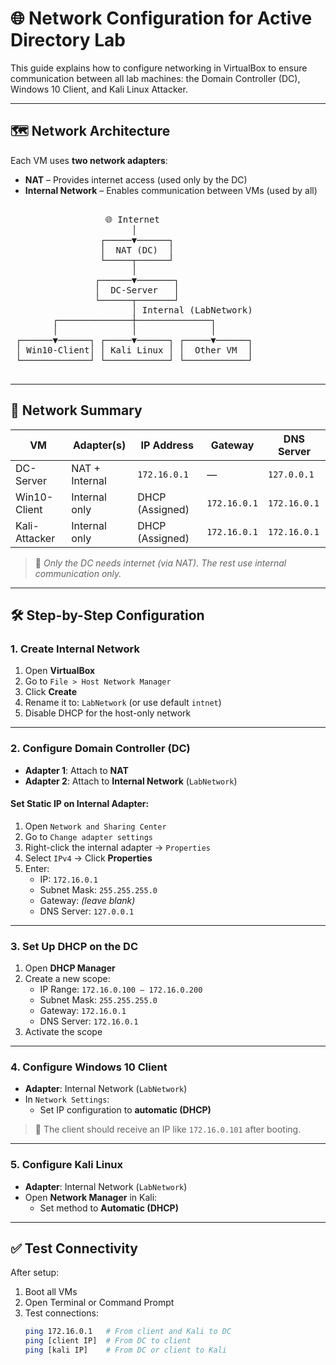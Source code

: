 # 🌐 Network Configuration for Active Directory Lab

This guide explains how to configure networking in VirtualBox to ensure communication between all lab machines: the Domain Controller (DC), Windows 10 Client, and Kali Linux Attacker.

---

## 🗺️ Network Architecture

Each VM uses **two network adapters**:

- **NAT** – Provides internet access (used only by the DC)
- **Internal Network** – Enables communication between VMs (used by all)

<pre>

                  🌐 Internet
                       │
                 ┌─────▼──────┐
                 │  NAT (DC)  │
                 └─────┬──────┘
                       │
                ┌──────▼───────┐
                │  DC-Server   │
                └──────┬───────┘
                       │ Internal (LabNetwork)
        ┌──────────────┼──────────────┐
        │              │              │
 ┌──────▼──────┐ ┌─────▼──────┐ ┌─────▼──────┐
 │ Win10-Client│ │ Kali Linux │ │  Other VM  │
 └─────────────┘ └────────────┘ └────────────┘

</pre>



---

## 🧩 Network Summary

| VM              | Adapter(s)       | IP Address       | Gateway      | DNS Server   |
|-----------------|------------------|------------------|--------------|--------------|
| DC-Server       | NAT + Internal   | `172.16.0.1`     | —            | `127.0.0.1`  |
| Win10-Client    | Internal only    | DHCP (Assigned)  | `172.16.0.1` | `172.16.0.1` |
| Kali-Attacker   | Internal only    | DHCP (Assigned)  | `172.16.0.1` | `172.16.0.1` |

> 🔹 *Only the DC needs internet (via NAT). The rest use internal communication only.*

---

## 🛠️ Step-by-Step Configuration

### 1. Create Internal Network

1. Open **VirtualBox**
2. Go to `File > Host Network Manager`
3. Click **Create**
4. Rename it to: `LabNetwork` (or use default `intnet`)
5. Disable DHCP for the host-only network

---

### 2. Configure Domain Controller (DC)

- **Adapter 1**: Attach to **NAT**
- **Adapter 2**: Attach to **Internal Network** (`LabNetwork`)

#### Set Static IP on Internal Adapter:

1. Open `Network and Sharing Center`
2. Go to `Change adapter settings`
3. Right-click the internal adapter → `Properties`
4. Select `IPv4` → Click **Properties**
5. Enter:
   - IP: `172.16.0.1`
   - Subnet Mask: `255.255.255.0`
   - Gateway: *(leave blank)*
   - DNS Server: `127.0.0.1`

---

### 3. Set Up DHCP on the DC

1. Open **DHCP Manager**
2. Create a new scope:
   - IP Range: `172.16.0.100 – 172.16.0.200`
   - Subnet Mask: `255.255.255.0`
   - Gateway: `172.16.0.1`
   - DNS Server: `172.16.0.1`
3. Activate the scope

---

### 4. Configure Windows 10 Client

- **Adapter**: Internal Network (`LabNetwork`)
- In `Network Settings`:
   - Set IP configuration to **automatic (DHCP)**

> 🧪 The client should receive an IP like `172.16.0.101` after booting.

---

### 5. Configure Kali Linux

- **Adapter**: Internal Network (`LabNetwork`)
- Open **Network Manager** in Kali:
   - Set method to **Automatic (DHCP)**

---

## ✅ Test Connectivity

After setup:

1. Boot all VMs
2. Open Terminal or Command Prompt
3. Test connections:
   ```bash
   ping 172.16.0.1   # From client and Kali to DC
   ping [client IP]  # From DC to client
   ping [kali IP]    # From DC or client to Kali
